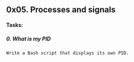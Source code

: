 ## 0x05. Processes and signals

#### Tasks:

##### 0. What is my PID
	Write a Bash script that displays its own PID.

